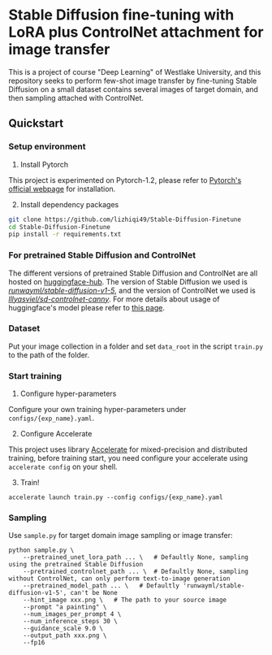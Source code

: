 # Stable Diffusion fine-tuning with LoRA plus ControlNet attachment for image transfer

This is a project of course "Deep Learning" of Westlake University, and this repository seeks to perform few-shot image transfer by fine-tuning Stable Diffusion on a small dataset contains several images of target domain, and then sampling attached with ControlNet.


## Quickstart

### Setup environment

1. Install Pytorch

This project is experimented on Pytorch-1.2, please refer to [Pytorch's official webpage](https://pytorch.org/) for installation.

2. Install dependency packages

```bash
git clone https://github.com/lizhiqi49/Stable-Diffusion-Finetune
cd Stable-Diffusion-Finetune
pip install -r requirements.txt
```

### For pretrained Stable Diffusion and ControlNet

The different versions of pretrained Stable Diffusion and ControlNet are all hosted on [huggingface-hub](https://huggingface.co/).
The version of Stable Diffusion we used is [*runwayml/stable-diffusion-v1-5*](https://huggingface.co/runwayml/stable-diffusion-v1-5), and the version of ControlNet we used is [*lllyasviel/sd-controlnet-canny*](https://huggingface.co/lllyasviel/sd-controlnet-canny).
For more details about usage of huggingface's model please refer to [this page](https://huggingface.co/docs/diffusers).


### Dataset

Put your image collection in a folder and set `data_root` in the script `train.py` to the path of the folder. 



### Start training

1. Configure hyper-parameters

Configure your own training hyper-parameters under `configs/{exp_name}.yaml`.

2. Configure Accelerate

This project uses library [Accelerate](https://github.com/huggingface/accelerate) for mixed-precision and distributed training, before training start, you need configure your accelerate using `accelerate config` on your shell. 

3. Train!

```
accelerate launch train.py --config configs/{exp_name}.yaml
```

### Sampling

Use `sample.py` for target domain image sampling or image transfer:

```
python sample.py \
    --pretrained_unet_lora_path ... \   # Defaultly None, sampling using the pretrained Stable Diffusion
    --pretrained_controlnet_path ... \  # Defaultly None, sampling without ControlNet, can only perform text-to-image generation
    --pretrained_model_path ... \   # Defaultly 'runwayml/stable-diffusion-v1-5', can't be None
    --hint_image xxx.png \   # The path to your source image
    --prompt "a painting" \
    --num_images_per_prompt 4 \
    --num_inference_steps 30 \
    --guidance_scale 9.0 \
    --output_path xxx.png \
    --fp16
```


